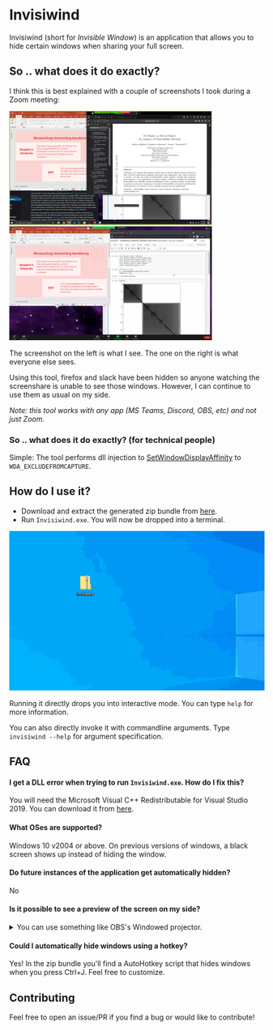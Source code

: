 # Invisiwind

Invisiwind (short for _Invisible Window_) is an application that allows you to hide certain windows when sharing your full screen.

## So .. what does it do exactly?

I think this is best explained with a couple of screenshots I took during a Zoom meeting:

<p float="left">
  <img src="./demo/here.png" width="400" alt="What I see" />
  <img src="./demo/there.png" width="400" alt="What they see" />
</p>

The screenshot on the left is what I see. The one on the right is what everyone else sees.

Using this tool, firefox and slack have been hidden so anyone watching the screenshare is unable to see those windows. However, I can continue to use them as usual on my side.

_Note: this tool works with any app (MS Teams, Discord, OBS, etc) and not just Zoom._

### So .. what does it do exactly? (for technical people)

Simple: The tool performs dll injection to [SetWindowDisplayAffinity](https://docs.microsoft.com/en-us/windows/win32/api/winuser/nf-winuser-setwindowdisplayaffinity) to `WDA_EXCLUDEFROMCAPTURE`.

## How do I use it?

- Download and extract the generated zip bundle from [here](https://github.com/radiantly/Invisiwind/releases/download/latest/Invisiwind.zip).
- Run `Invisiwind.exe`. You will now be dropped into a terminal.

![usage](./demo/open.gif)

Running it directly drops you into interactive mode. You can type `help` for more information.

You can also directly invoke it with commandline arguments. Type `invisiwind --help` for argument specification.

## FAQ

#### I get a DLL error when trying to run `Invisiwind.exe`. How do I fix this?

You will need the Microsoft Visual C++ Redistributable for Visual Studio 2019. You can download it from [here](https://aka.ms/vs/16/release/vc_redist.x64.exe).

#### What OSes are supported?

Windows 10 v2004 or above. On previous versions of windows, a black screen shows up instead of hiding the window.

#### Do future instances of the application get automatically hidden?

No

#### Is it possible to see a preview of the screen on my side?

<details>
<summary>You can use something like OBS's Windowed projector.</summary>

![Windowed Projector](./demo/win-projector.png)

_Tip: you can hide this window from view too._

</details>

#### Could I automatically hide windows using a hotkey?

Yes! In the zip bundle you'll find a AutoHotkey script that hides windows when you press Ctrl+J. Feel free to customize.

## Contributing

Feel free to open an issue/PR if you find a bug or would like to contribute!
